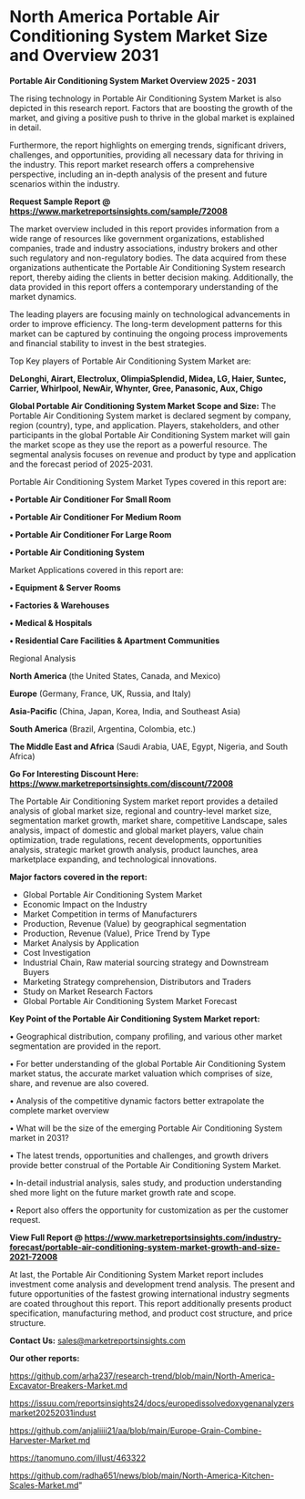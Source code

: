   # North America Portable Air Conditioning System Market Size and Overview 2031

<Strong> Portable Air Conditioning System Market Overview 2025 - 2031</strong>

The rising technology in Portable Air Conditioning System Market is also depicted in this research report. Factors that are boosting the growth of the market, and giving a positive push to thrive in the global market is explained in detail.

Furthermore, the report highlights on emerging trends, significant drivers, challenges, and opportunities, providing all necessary data for thriving in the industry. This report market research offers a comprehensive perspective, including an in-depth analysis of the present and future scenarios within the industry.

<strong>Request Sample Report @ <a href=https://www.marketreportsinsights.com/sample/72008>https://www.marketreportsinsights.com/sample/72008</a></strong>

The market overview included in this report provides information from a wide range of resources like government organizations, established companies, trade and industry associations, industry brokers and other such regulatory and non-regulatory bodies. The data acquired from these organizations authenticate the Portable Air Conditioning System research report, thereby aiding the clients in better decision making. Additionally, the data provided in this report offers a contemporary understanding of the market dynamics.

The leading players are focusing mainly on technological advancements in order to improve efficiency. The long-term development patterns for this market can be captured by continuing the ongoing process improvements and financial stability to invest in the best strategies.

Top Key players of Portable Air Conditioning System Market are:

<strong>DeLonghi, Airart, Electrolux, OlimpiaSplendid, Midea, LG, Haier, Suntec, Carrier, Whirlpool, NewAir, Whynter, Gree, Panasonic, Aux, Chigo</strong>

<strong><b>Global Portable Air Conditioning System Market Scope and Size:</b></strong>
The Portable Air Conditioning System market is declared segment by company, region (country), type, and application. Players, stakeholders, and other participants in the global Portable Air Conditioning System market will gain the market scope as they use the report as a powerful resource. The segmental analysis focuses on revenue and product by type and application and the forecast period of 2025-2031.

Portable Air Conditioning System Market Types covered in this report are:

<strong>• Portable Air Conditioner For Small Room

• Portable Air Conditioner For Medium Room

• Portable Air Conditioner For Large Room

• Portable Air Conditioning System</strong>

Market Applications covered in this report are:

<strong>• Equipment & Server Rooms

• Factories & Warehouses

• Medical & Hospitals

• Residential Care Facilities & Apartment Communities</strong> 

Regional Analysis

<strong>North America</strong> (the United States, Canada, and Mexico)

<strong>Europe</strong> (Germany, France, UK, Russia, and Italy)

<strong>Asia-Pacific</strong> (China, Japan, Korea, India, and Southeast Asia)

<strong>South America</strong> (Brazil, Argentina, Colombia, etc.)

<strong>The Middle East and Africa</strong> (Saudi Arabia, UAE, Egypt, Nigeria, and South Africa)

<strong>Go For Interesting Discount Here: <a href=https://www.marketreportsinsights.com/discount/72008>https://www.marketreportsinsights.com/discount/72008</a></strong>

The Portable Air Conditioning System market report provides a detailed analysis of global market size, regional and country-level market size, segmentation market growth, market share, competitive Landscape, sales analysis, impact of domestic and global market players, value chain optimization, trade regulations, recent developments, opportunities analysis, strategic market growth analysis, product launches, area marketplace expanding, and technological innovations.

<strong><b>Major factors covered in the report:</b></strong>
<ul>
  <li>Global Portable Air Conditioning System Market </li>
  <li>Economic Impact on the Industry</li>
  <li>Market Competition in terms of Manufacturers</li>
  <li>Production, Revenue (Value) by geographical segmentation</li>
  <li>Production, Revenue (Value), Price Trend by Type</li>
  <li>Market Analysis by Application</li>
  <li>Cost Investigation</li>
  <li>Industrial Chain, Raw material sourcing strategy and Downstream Buyers</li>
  <li>Marketing Strategy comprehension, Distributors and Traders</li>
  <li>Study on Market Research Factors</li>
  <li>Global Portable Air Conditioning System Market Forecast</li>
</ul>

<strong><b>Key Point of the Portable Air Conditioning System Market report:</b></strong>

• Geographical distribution, company profiling, and various other market segmentation are provided in the report.

• For better understanding of the global Portable Air Conditioning System market status, the accurate market valuation which comprises of size, share, and revenue are also covered.

• Analysis of the competitive dynamic factors better extrapolate the complete market overview

• What will be the size of the emerging Portable Air Conditioning System market in 2031?

• The latest trends, opportunities and challenges, and growth drivers provide better construal of the Portable Air Conditioning System Market.

• In-detail industrial analysis, sales study, and production understanding shed more light on the future market growth rate and scope.

• Report also offers the opportunity for customization as per the customer request.

<strong><b>View Full Report @ <a href=https://www.marketreportsinsights.com/industry-forecast/portable-air-conditioning-system-market-growth-and-size-2021-72008>https://www.marketreportsinsights.com/industry-forecast/portable-air-conditioning-system-market-growth-and-size-2021-72008</a></b></strong>


At last, the Portable Air Conditioning System Market report includes investment come analysis and development trend analysis. The present and future opportunities of the fastest growing international industry segments are coated throughout this report. This report additionally presents product specification, manufacturing method, and product cost structure, and price structure.

<strong>Contact Us:</strong>
sales@marketreportsinsights.com

<strong>Our other reports:</strong>

<a href=https://github.com/arha237/research-trend/blob/main/North-America-Excavator-Breakers-Market.md>https://github.com/arha237/research-trend/blob/main/North-America-Excavator-Breakers-Market.md</a>

<a href=https://issuu.com/reportsinsights24/docs/europedissolvedoxygenanalyzersmarket20252031indust>https://issuu.com/reportsinsights24/docs/europedissolvedoxygenanalyzersmarket20252031indust</a>

<a href=https://github.com/anjaliiii21/aa/blob/main/Europe-Grain-Combine-Harvester-Market.md>https://github.com/anjaliiii21/aa/blob/main/Europe-Grain-Combine-Harvester-Market.md</a>

<a href=https://tanomuno.com/illust/463322>https://tanomuno.com/illust/463322</a>

<a href=https://github.com/radha651/news/blob/main/North-America-Kitchen-Scales-Market.md>https://github.com/radha651/news/blob/main/North-America-Kitchen-Scales-Market.md</a>"
